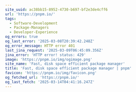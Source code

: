 ```yaml
---
site_uuid: ac38bb15-8952-4730-b697-bf2e3de4cff6
url: 'https://pnpm.io/'
tags:
  - Software-Development
  - Package-Managers
  - Developer-Experience
og_errors: true
og_last_error: '2025-03-08T20:39:42.248Z'
og_error_message: HTTP error 401
last_jina_request: '2025-03-09T06:45:09.356Z'
jina_error: 'HTTP error! status: 429'
image: 'https://pnpm.io/img/ogimage.png'
site_name: 'Fast, disk space efficient package manager'
title: 'Fast, disk space efficient package manager | pnpm'
favicon: 'https://pnpm.io/img/favicon.png'
og_fetched_url: 'https://pnpm.io/'
og_last_fetch: '2025-03-14T04:41:16.247Z'
---
```


